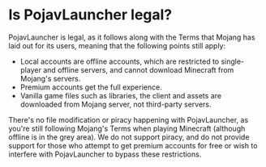 # Is PojavLauncher legal?

PojavLauncher is legal, as it follows along with the Terms that Mojang has laid out for its users, meaning that the following points still apply:

- Local accounts are offline accounts, which are restricted to single-player and offline servers, and cannot download Minecraft from Mojang's servers. 
- Premium accounts get the full experience.
- Vanilla game files such as libraries, the client and assets are downloaded from Mojang server, not third-party servers.

There's no file modification or piracy happening with PojavLauncher, as you're still following Mojang's Terms when playing Minecraft (although offline is in the grey area). We do not support piracy, and do not provide support for those who attempt to get premium accounts for free or wish to interfere with PojavLauncher to bypass these restrictions.
